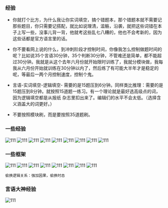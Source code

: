 ### 经验

- 你就打个比方，为什么我让你实词填空，搞个错题本，那个错题本就不需要记那些题目，你只需要记搭配，就比如说理清，滥觞，沿袭，就把这些词错在本子上写一些，没事儿背一背，他就考这些乱七八糟的，他也不会考新的，因为这些话都是官方语言里的话。

- 你不要看网上说的什么，到冲刺阶段才控制时间，你像我怎么控制做题时间的呢？比如说35个言语30分钟，35个判断30分钟，不管难还是简单，都不能超过30分钟。我就是从这个去年六月份就开始限时训练了，我就分模块做，我每我从六月份开始就训练在30分钟以内了，然后练了有可能大半年才是稳定的呢，等最后一两个月控制速度，控制个鬼。

- 言语-实词填空-逻辑填空- 需要的是15题压到6分钟。同样类比推理：需要的是15题压到8分钟。就按照15道题一练习。有一个理论就是最好选高级点的词，因为逻辑填空都是从报纸 杂志里扣出来了。编辑们的水平不会太低。（选择含义涵盖大的词更好。）

- 不要按照模块刷，而是要按照35道题刷。

### 一些经验

![111](../images5/311.jpeg)
![111](../images5/312.jpeg)
![111](../images5/313.jpeg)
![111](../images5/314.jpeg)
![111](../images5/315.jpeg)
![111](../images5/316.jpeg)
![111](../images5/317.jpeg)
![111](../images5/318.jpeg)
![111](../images5/319.jpeg)

### 一些框架
![111](../images5/1.jpeg)
![111](../images5/2.jpeg)
![111](../images5/3.jpeg)
![111](../images5/4.jpeg)
![111](../images5/5.jpeg)
![111](../images5/6.jpeg)
![111](../images5/7.jpeg)
![111](../images5/8.jpeg)

```
偷换逻辑关系：强加因果，偷换时态

```

### 言语大神经验
![111](../images5/9.jpeg)